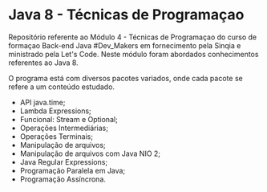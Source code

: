 # Java 8 - Técnicas de Programaçao

Repositório referente ao Módulo 4 - Técnicas de Programaçao do curso de formaçao Back-end Java #Dev_Makers em fornecimento pela Sinqia e ministrado pela Let's Code. Neste módulo foram abordados conhecimentos referentes ao Java 8.

O programa está com diversos pacotes variados, onde cada pacote se refere a um conteúdo estudado.

- API java.time;
- Lambda Expressions;
- Funcional: Stream e Optional; 
- Operações Intermediárias;
- Operações Terminais;
- Manipulação de arquivos;
- Manipulação de arquivos com Java NIO 2;
- Java Regular Expressions;
- Programação Paralela em Java;
- Programação Assíncrona.
